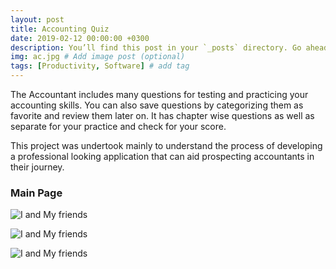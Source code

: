 ```yaml
---
layout: post
title: Accounting Quiz
date: 2019-02-12 00:00:00 +0300
description: You’ll find this post in your `_posts` directory. Go ahead and edit it and re-build the site to see your changes. # Add post description (optional)
img: ac.jpg # Add image post (optional)
tags: [Productivity, Software] # add tag
---
```


The Accountant includes many questions for testing and practicing your accounting skills.
You can also save questions by categorizing them as favorite and review them later on.
It has chapter wise questions as well as separate for your practice and check for your score.

This project was undertook mainly to understand the process of developing a professional looking application that can aid prospecting accountants in their journey.

### Main Page

![I and My friends]({{site.baseurl}}/assets/img/m1.jpg)

![I and My friends]({{site.baseurl}}/assets/img/m2.jpg)

![I and My friends]({{site.baseurl}}/assets/img/m3.jpg)

